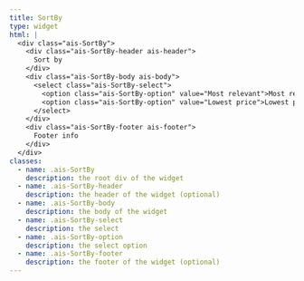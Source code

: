 ```yaml
---
title: SortBy
type: widget
html: |
  <div class="ais-SortBy">
    <div class="ais-SortBy-header ais-header">
      Sort by
    </div>
    <div class="ais-SortBy-body ais-body">
      <select class="ais-SortBy-select">
        <option class="ais-SortBy-option" value="Most relevant">Most relevant</option>
        <option class="ais-SortBy-option" value="Lowest price">Lowest price</option>
      </select>
    </div>
    <div class="ais-SortBy-footer ais-footer">
      Footer info
    </div>
  </div>
classes:
  - name: .ais-SortBy
    description: the root div of the widget
  - name: .ais-SortBy-header
    description: the header of the widget (optional)
  - name: .ais-SortBy-body
    description: the body of the widget
  - name: .ais-SortBy-select
    description: the select
  - name: .ais-SortBy-option
    description: the select option
  - name: .ais-SortBy-footer
    description: the footer of the widget (optional)
---
```

